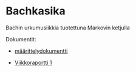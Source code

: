 # Bachkasika
Bachin urkumusiikkia tuotettuna Markovin ketjulla

Dokumentit:
* [määrittelydokumentti](https://github.com/acidmole/Bachkasika/blob/master/dokumentit/maarittelydokumentti.md)

* [Viikkoraportti 1](https://github.com/acidmole/Bachkasika/blob/master/dokumentit/Viikkoraportti1.md)
